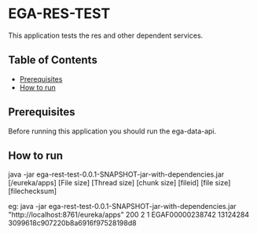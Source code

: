 # EGA-RES-TEST

This application tests the res and other dependent services.

## Table of Contents

- [Prerequisites](#Prerequisites)
- [How to run](#How-to-run)

## Prerequisites

Before running this application you should run the ega-data-api.

## How to run

java -jar ega-rest-test-0.0.1-SNAPSHOT-jar-with-dependencies.jar [<eurekaip>/eureka/apps] [File size] [Thread size] [chunk size] [fileid] [file size] [filechecksum]

eg:
java -jar ega-rest-test-0.0.1-SNAPSHOT-jar-with-dependencies.jar "http://localhost:8761/eureka/apps" 200 2 1 EGAF00000238742 13124284 3099618c907220b8a6916f97528198d8

